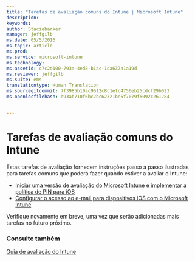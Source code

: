 ```yaml
---
title: "Tarefas de avaliação comuns do Intune | Microsoft Intune"
description: 
keywords: 
author: Staciebarker
manager: jeffgilb
ms.date: 05/5/2016
ms.topic: article
ms.prod: 
ms.service: microsoft-intune
ms.technology: 
ms.assetid: c7c2d100-793a-4ed8-b1ac-1da637a1a19d
ms.reviewer: jeffgilb
ms.suite: ems
translationtype: Human Translation
ms.sourcegitcommit: 7f3985b10ac9612c8c1efc4756eb25cdcf29b023
ms.openlocfilehash: d93ab710f6bc2bc62321be5f7079f6092c261284


---
```



# Tarefas de avaliação comuns do Intune

Estas tarefas de avaliação fornecem instruções passo a passo ilustradas para tarefas comuns que poderá fazer quando estiver a avaliar o Intune:

- [Iniciar uma versão de avaliação do Microsoft Intune e implementar a política de PIN para iOS](start-a-microsoft-intune-trial-and-deploy-ios-pin-policy.md)
- [Configurar o acesso ao e-mail para dispositivos iOS com o Microsoft Intune](set-up-email-access-for-ios-devices-using-microsoft-intune.md)

Verifique novamente em breve, uma vez que serão adicionadas mais tarefas no futuro próximo.

### Consulte também
[Guia de avaliação do Intune](get-started-with-a-30-day-trial-of-microsoft-intune.md)



<!--HONumber=Jun16_HO4-->



